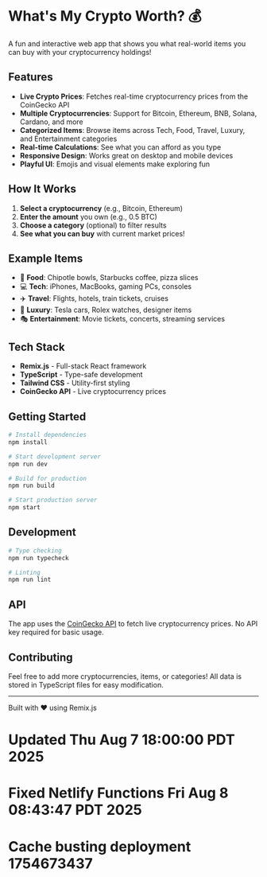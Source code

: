 # What's My Crypto Worth? 💰

A fun and interactive web app that shows you what real-world items you can buy with your cryptocurrency holdings!

## Features

- **Live Crypto Prices**: Fetches real-time cryptocurrency prices from the CoinGecko API
- **Multiple Cryptocurrencies**: Support for Bitcoin, Ethereum, BNB, Solana, Cardano, and more
- **Categorized Items**: Browse items across Tech, Food, Travel, Luxury, and Entertainment categories
- **Real-time Calculations**: See what you can afford as you type
- **Responsive Design**: Works great on desktop and mobile devices
- **Playful UI**: Emojis and visual elements make exploring fun

## How It Works

1. **Select a cryptocurrency** (e.g., Bitcoin, Ethereum)
2. **Enter the amount** you own (e.g., 0.5 BTC)
3. **Choose a category** (optional) to filter results
4. **See what you can buy** with current market prices!

## Example Items

- 🍔 **Food**: Chipotle bowls, Starbucks coffee, pizza slices
- 💻 **Tech**: iPhones, MacBooks, gaming PCs, consoles
- ✈️ **Travel**: Flights, hotels, train tickets, cruises
- 💎 **Luxury**: Tesla cars, Rolex watches, designer items
- 🎭 **Entertainment**: Movie tickets, concerts, streaming services

## Tech Stack

- **Remix.js** - Full-stack React framework
- **TypeScript** - Type-safe development
- **Tailwind CSS** - Utility-first styling
- **CoinGecko API** - Live cryptocurrency prices

## Getting Started

```bash
# Install dependencies
npm install

# Start development server
npm run dev

# Build for production
npm run build

# Start production server
npm start
```

## Development

```bash
# Type checking
npm run typecheck

# Linting
npm run lint
```

## API

The app uses the [CoinGecko API](https://www.coingecko.com/en/api) to fetch live cryptocurrency prices. No API key required for basic usage.

## Contributing

Feel free to add more cryptocurrencies, items, or categories! All data is stored in TypeScript files for easy modification.

---

Built with ❤️ using Remix.js
# Updated Thu Aug  7 18:00:00 PDT 2025
# Fixed Netlify Functions Fri Aug  8 08:43:47 PDT 2025
# Cache busting deployment 1754673437
